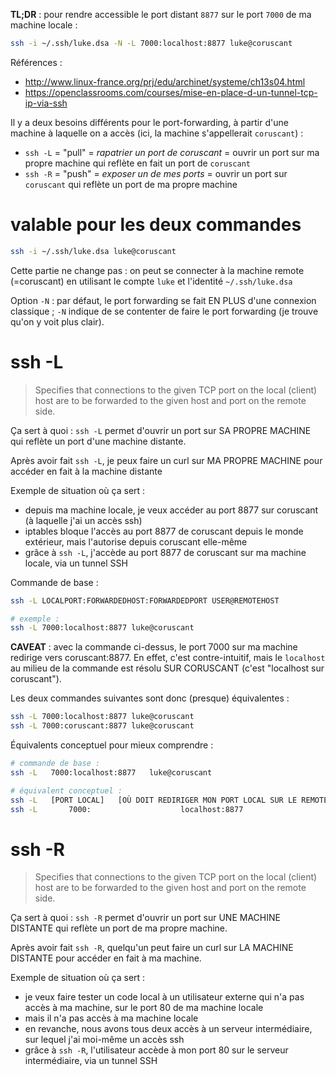 **TL;DR** : pour rendre accessible le port distant `8877` sur le port `7000` de ma machine locale :

```sh
ssh -i ~/.ssh/luke.dsa -N -L 7000:localhost:8877 luke@coruscant
```

Références :

- http://www.linux-france.org/prj/edu/archinet/systeme/ch13s04.html
- https://openclassrooms.com/courses/mise-en-place-d-un-tunnel-tcp-ip-via-ssh

Il y a deux besoins différents pour le port-forwarding, à partir d'une machine à laquelle on a accès (ici, la machine s'appellerait `coruscant`) :

- `ssh -L` = "pull" = _rapatrier un port de coruscant_ = ouvrir un port sur ma propre machine qui reflète en fait un port de `coruscant`
- `ssh -R` = "push" = _exposer un de mes ports_ = ouvrir un port sur `coruscant` qui reflète un port de ma propre machine


# valable pour les deux commandes

```sh
ssh -i ~/.ssh/luke.dsa luke@coruscant
```

Cette partie ne change pas : on peut se connecter à la machine remote (=coruscant) en utilisant le compte `luke` et l'identité `~/.ssh/luke.dsa`

Option `-N` : par défaut, le port forwarding se fait EN PLUS d'une connexion classique ; `-N` indique de se contenter de faire le port forwarding (je trouve qu'on y voit plus clair).

# ssh -L

> Specifies that connections to the given TCP port on the local (client) host are to be forwarded to the given host and port on the remote side.

Ça sert à quoi : `ssh -L` permet d'ouvrir un port sur SA PROPRE MACHINE qui reflète un port d'une machine distante.

Après avoir fait `ssh -L`, je peux faire un curl sur MA PROPRE MACHINE pour accéder en fait à la machine distante

Exemple de situation où ça sert :

- depuis ma machine locale, je veux accéder au port 8877 sur coruscant (à laquelle j'ai un accès ssh)
- iptables bloque l'accès au port 8877 de coruscant depuis le monde extérieur, mais l'autorise depuis coruscant elle-même
- grâce à `ssh -L`, j'accède au port 8877 de coruscant sur ma machine locale, via un tunnel SSH

Commande de base :

```sh
ssh -L LOCALPORT:FORWARDEDHOST:FORWARDEDPORT USER@REMOTEHOST

# exemple :
ssh -L 7000:localhost:8877 luke@coruscant
```

**CAVEAT** : avec la commande ci-dessus, le port 7000 sur ma machine redirige vers coruscant:8877. En effet, c'est contre-intuitif, mais le `localhost` au milieu de la commande est résolu SUR CORUSCANT (c'est "localhost sur coruscant").

Les deux commandes suivantes sont donc (presque) équivalentes :

```sh
ssh -L 7000:localhost:8877 luke@coruscant
ssh -L 7000:coruscant:8877 luke@coruscant
```

Équivalents conceptuel pour mieux comprendre :

```sh
# commande de base :
ssh -L   7000:localhost:8877   luke@coruscant

# équivalent conceptuel :
ssh -L   [PORT LOCAL]   [OÙ DOIT REDIRIGER MON PORT LOCAL SUR LE REMOTE HOST]   [REMOTE HOST]
ssh -L       7000:                    localhost:8877                            luke@coruscant
```


# ssh -R

> Specifies that connections to the given TCP port on the local (client) host are to be forwarded to the given host and port on the remote side.

Ça sert à quoi : `ssh -R` permet d'ouvrir un port sur UNE MACHINE DISTANTE qui reflète un port de ma propre machine.

Après avoir fait `ssh -R`, quelqu'un peut faire un curl sur LA MACHINE DISTANTE pour accéder en fait à ma machine.

Exemple de situation où ça sert :

- je veux faire tester un code local à un utilisateur externe qui n'a pas accès à ma machine, sur le port 80 de ma machine locale
- mais il n'a pas accès à ma machine locale
- en revanche, nous avons tous deux accès à un serveur intermédiaire, sur lequel j'ai moi-même un accès ssh
- grâce à `ssh -R`, l'utilisateur accède à mon port 80 sur le serveur intermédiaire, via un tunnel SSH


